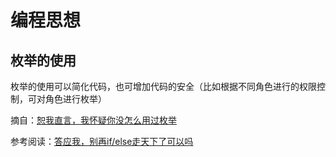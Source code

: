 # 编程思想

## 枚举的使用

枚举的使用可以简化代码，也可增加代码的安全（比如根据不同角色进行的权限控制，可对角色进行枚举）

摘自：[恕我直言，我怀疑你没怎么用过枚举](https://www.bilibili.com/read/cv5140736)

参考阅读：[答应我，别再if/else走天下了可以吗](https://www.bilibili.com/read/cv4257620?from=articleDetail)



